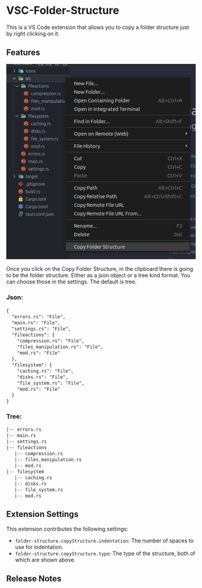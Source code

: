 # VSC-Folder-Structure

This is a VS Code extension that allows you to copy a folder structure just by right clicking on it.

## Features

<img src='./assets/preview.png'/>

Once you click on the Copy Folder Structure, in the clipboard there is going to be the folder structure. Either as a json object or a tree kind format. You can choose those in the settings. The default is tree.

### Json:

```
{
  "errors.rs": "File",
  "main.rs": "File",
  "settings.rs": "File",
  "fileactions": {
    "compression.rs": "File",
    "files_manipulation.rs": "File",
    "mod.rs": "File"
  },
  "filesystem": {
    "caching.rs": "File",
    "disks.rs": "File",
    "file_system.rs": "File",
    "mod.rs": "File"
  }
}
```

### Tree:

```
|-- errors.rs
|-- main.rs
|-- settings.rs
|-- fileactions
   |-- compression.rs
   |-- files_manipulation.rs
   |-- mod.rs
|-- filesystem
   |-- caching.rs
   |-- disks.rs
   |-- file_system.rs
   |-- mod.rs
```

## Extension Settings

This extension contributes the following settings:

- `folder-structure.copyStructure.indentation`: The number of spaces to use for indentation.
- `folder-structure.copyStructure.type`: The type of the structure, both of which are shown above.

## Release Notes
